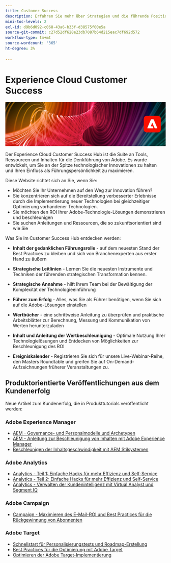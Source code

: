 ```yaml
---
title: Customer Success
description: Erfahren Sie mehr über Strategien und die führende Position in einem Unternehmen, das auf Adobe Experience Cloud-Anwendungen und -Services basiert. Entsperren Sie die Werkzeuge, die Sie benötigen, um eine Roadmap zu erstellen und ein effizientes Team zu schaffen.
mini-toc-levels: 2
exl-id: d9b6d092-c068-43a6-b33f-d38575f00e5a
source-git-commit: c27d52df628e23db7087b64d215eac7df692d572
workflow-type: tm+mt
source-wordcount: '365'
ht-degree: 3%

---
```


# Experience Cloud Customer Success

![Banner](assets/experience-cloud-banner-3.png)

Der Experience Cloud Customer Success Hub ist die Suite an Tools, Ressourcen und Inhalten für die Denkführung von Adobe. Es wurde entwickelt, um Sie an der Spitze technologischer Innovationen zu halten und Ihren Einfluss als Führungspersönlichkeit zu maximieren.

Diese Website richtet sich an Sie, wenn Sie:

* Möchten Sie Ihr Unternehmen auf den Weg zur Innovation führen?
* Sie konzentrieren sich auf die Bereitstellung verbesserter Erlebnisse durch die Implementierung neuer Technologien bei gleichzeitiger Optimierung vorhandener Technologien.
* Sie möchten den ROI Ihrer Adobe-Technologie-Lösungen demonstrieren und beschleunigen
* Sie suchen Anleitungen und Ressourcen, die so zukunftsorientiert sind wie Sie

Was Sie im Customer Success Hub entdecken werden:

* **Inhalt der gedanklichen Führungsrolle** - auf dem neuesten Stand der Best Practices zu bleiben und sich von Branchenexperten aus erster Hand zu äußern

* **Strategische Leitlinien** - Lernen Sie die neuesten Instrumente und Techniken der führenden strategischen Transformation kennen.

* **Strategische Annahme** - hilft Ihrem Team bei der Bewältigung der Komplexität der Technologieeinführung

* **Führer zum Erfolg** - Alles, was Sie als Führer benötigen, wenn Sie sich auf die Adobe-Lösungen einstellen

* **Wertbücher** - eine schrittweise Anleitung zu überprüfen und praktische Arbeitsblätter zur Berechnung, Messung und Kommunikation von Werten herunterzuladen

* **Inhalt und Anleitung der Wertbeschleunigung** - Optimale Nutzung Ihrer Technologielösungen und Entdecken von Möglichkeiten zur Beschleunigung des ROI

* **Ereigniskalender** - Registrieren Sie sich für unsere Live-Webinar-Reihe, den Masters Roundtable und greifen Sie auf On-Demand-Aufzeichnungen früherer Veranstaltungen zu.

## Produktorientierte Veröffentlichungen aus dem Kundenerfolg

Neue Artikel zum Kundenerfolg, die in Produkttutorials veröffentlicht werden:

### Adobe Experience Manager

* [AEM - Governance- und Personalmodelle und Archetypen](https://experienceleague.adobe.com/docs/experience-manager-learn/cloud-service/introduction/strategy/experience-manager-governance-and-staffing-models.html?lang=en)
* [AEM - Anleitung zur Beschleunigung von Inhalten mit Adobe Experience Manager](https://experienceleague.adobe.com/docs/experience-manager-learn/cloud-service/introduction/strategy/drive-content-velocity-for-sites.html?lang=en)
* [Beschleunigen der Inhaltsgeschwindigkeit mit AEM Stilsystemen](https://experienceleague.adobe.com/docs/experience-manager-learn/cloud-service/introduction/strategy/accelerate-content-velocity-aem.html?lang=en)

### Adobe Analytics

* [Analytics - Teil 1: Einfache Hacks für mehr Effizienz und Self-Service](https://experienceleague.adobe.com/docs/analytics-learn/tutorials/intro-to-analytics/strategy/analytics-simple-hacks-for-efficiency-part-one.html?lang=en)
* [Analytics - Teil 2: Einfache Hacks für mehr Effizienz und Self-Service](https://experienceleague.adobe.com/docs/analytics-learn/tutorials/intro-to-analytics/strategy/analytics-simple-hacks-for-efficiency-part-two.html?lang=en)
* [Analytics - Verwalten der Kundenintelligenz mit Virtual Analyst und Segment IQ](https://experienceleague.adobe.com/docs/analytics-learn/tutorials/intro-to-analytics/strategy/customer-intelligence-with-virtual-analyst.html?lang=en)

### Adobe Campaign

* [Campaign - Maximieren des E-Mail-ROI und Best Practices für die Rückgewinnung von Abonnenten](https://experienceleague.adobe.com/docs/campaign-learn/tutorials/strategy/campaign-maximize-email-best-practices.html?lang=de)

### Adobe Target

* [Schnellstart für Personalisierungstests und Roadmap-Erstellung](https://experienceleague.adobe.com/docs/target-learn/tutorials/administration/strategy/create-personalization-roadmap-testing-plan.html?lang=en)
* [Best Practices für die Optimierung mit Adobe Target](https://experienceleague.adobe.com/docs/target-learn/tutorials/administration/strategy/target-best-practices-for-optimization.html?lang=en)
* [Optimieren der Adobe Target-Implementierung](https://experienceleague.adobe.com/docs/target-learn/tutorials/administration/strategy/optimize-your-target-implementation.html?lang=en)